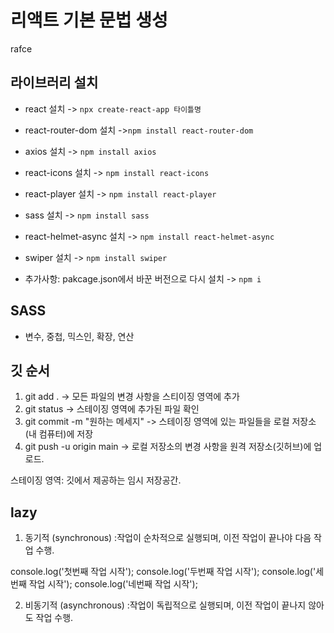 # 리액트 기본 문법 생성

rafce

## 라이브러리 설치

- react 설치 -> `npx create-react-app 타이틀명 `
- react-router-dom 설치 ->`npm install react-router-dom`
- axios 설치 -> `npm install axios`
- react-icons 설치 -> `npm install react-icons`
- react-player 설치 -> `npm install react-player`
- sass 설치 -> `npm install sass`
- react-helmet-async 설치 -> `npm install react-helmet-async`
- swiper 설치 -> `npm install swiper`

- 추가사항: pakcage.json에서 바꾼 버전으로 다시 설치 -> `npm i`

## SASS

- 변수, 중첩, 믹스인, 확장, 연산

## 깃 순서

1. git add . -> 모든 파일의 변경 사항을 스티이징 영역에 추가
2. git status -> 스테이징 영역에 추가된 파일 확인
3. git commit -m "원하는 메세지" -> 스테이징 영역에 있는 파일들을 로컬 저장소(내 컴퓨터)에 저장
4. git push -u origin main -> 로컬 저장소의 변경 사항을 원격 저장소(깃허브)에 업로드.

스테이징 영역: 깃에서 제공하는 임시 저장공간.

## lazy

1. 동기적 (synchronous) :작업이 순차적으로 실행되며, 이전 작업이 끝나야 다음 작업 수행.

console.log('첫번째 작업 시작');
console.log('두번째 작업 시작');
console.log('세번째 작업 시작');
console.log('네번째 작업 시작');

2. 비동기적 (asynchronous) :작업이 독립적으로 실행되며, 이전 작업이 끝나지 않아도 작업 수행.
